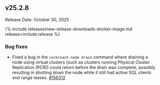 ## v25.2.8

Release Date: October 30, 2025

{% include releases/new-release-downloads-docker-image.md release=include.release %}

<h3 id="v25-2-8-bug-fixes">Bug fixes</h3>

- Fixed a bug in the `cockroach node drain` command where draining a node using virtual clusters (such as clusters running Physical Cluster Replication (PCR)) could return before the drain was complete, possibly resulting in shutting down the node while it still had active SQL clients and range leases. [#156312][#156312]


[#156312]: https://github.com/cockroachdb/cockroach/pull/156312

